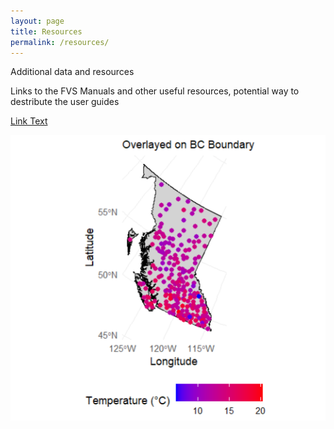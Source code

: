 ```yaml
---
layout: page
title: Resources
permalink: /resources/
---
```

Additional data and resources

Links to the FVS Manuals and other useful resources, potential way to destribute the user guides

[Link Text](https://www.fs.usda.gov/sites/default/files/essential-fvs.pdf)

![Alt text](/assests/photo1.png)
